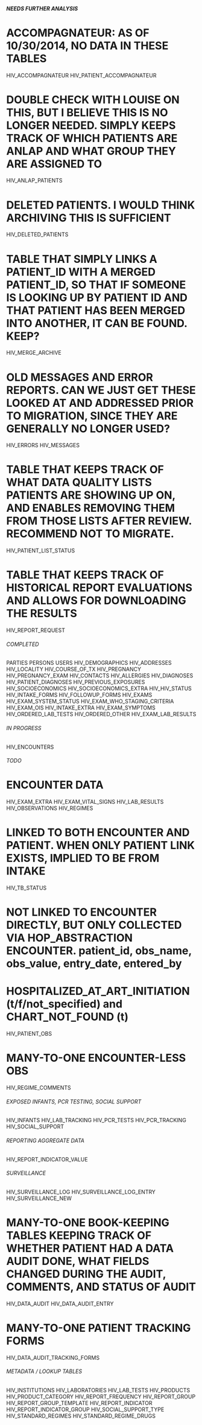 
##### NEEDS FURTHER ANALYSIS #####

# ACCOMPAGNATEUR:  AS OF 10/30/2014, NO DATA IN THESE TABLES
HIV_ACCOMPAGNATEUR
HIV_PATIENT_ACCOMPAGNATEUR

# DOUBLE CHECK WITH LOUISE ON THIS, BUT I BELIEVE THIS IS NO LONGER NEEDED. SIMPLY KEEPS TRACK OF WHICH PATIENTS ARE ANLAP AND WHAT GROUP THEY ARE ASSIGNED TO
HIV_ANLAP_PATIENTS

# DELETED PATIENTS.  I WOULD THINK ARCHIVING THIS IS SUFFICIENT
HIV_DELETED_PATIENTS

# TABLE THAT SIMPLY LINKS A PATIENT_ID WITH A MERGED PATIENT_ID, SO THAT IF SOMEONE IS LOOKING UP BY PATIENT ID AND THAT PATIENT HAS BEEN MERGED INTO ANOTHER, IT CAN BE FOUND.  KEEP?
HIV_MERGE_ARCHIVE

# OLD MESSAGES AND ERROR REPORTS.  CAN WE JUST GET THESE LOOKED AT AND ADDRESSED PRIOR TO MIGRATION, SINCE THEY ARE GENERALLY NO LONGER USED?
HIV_ERRORS
HIV_MESSAGES

# TABLE THAT KEEPS TRACK OF WHAT DATA QUALITY LISTS PATIENTS ARE SHOWING UP ON, AND ENABLES REMOVING THEM FROM THOSE LISTS AFTER REVIEW.  RECOMMEND NOT TO MIGRATE.
HIV_PATIENT_LIST_STATUS

# TABLE THAT KEEPS TRACK OF HISTORICAL REPORT EVALUATIONS AND ALLOWS FOR DOWNLOADING THE RESULTS
HIV_REPORT_REQUEST

###### COMPLETED ######

PARTIES
PERSONS
USERS
HIV_DEMOGRAPHICS
HIV_ADDRESSES
HIV_LOCALITY
HIV_COURSE_OF_TX
HIV_PREGNANCY
HIV_PREGNANCY_EXAM
HIV_CONTACTS
HIV_ALLERGIES
HIV_DIAGNOSES
HIV_PATIENT_DIAGNOSES
HIV_PREVIOUS_EXPOSURES
HIV_SOCIOECONOMICS
HIV_SOCIOECONOMICS_EXTRA
HIV_HIV_STATUS
HIV_INTAKE_FORMS
HIV_FOLLOWUP_FORMS
HIV_EXAMS
HIV_EXAM_SYSTEM_STATUS
HIV_EXAM_WHO_STAGING_CRITERIA
HIV_EXAM_OIS
HIV_INTAKE_EXTRA
HIV_EXAM_SYMPTOMS
HIV_ORDERED_LAB_TESTS
HIV_ORDERED_OTHER
HIV_EXAM_LAB_RESULTS

###### IN PROGRESS ######

HIV_ENCOUNTERS

###### TODO ######

# ENCOUNTER DATA

HIV_EXAM_EXTRA
HIV_EXAM_VITAL_SIGNS
HIV_LAB_RESULTS
HIV_OBSERVATIONS
HIV_REGIMES

# LINKED TO BOTH ENCOUNTER AND PATIENT.  WHEN ONLY PATIENT LINK EXISTS, IMPLIED TO BE FROM INTAKE
HIV_TB_STATUS

# NOT LINKED TO ENCOUNTER DIRECTLY, BUT ONLY COLLECTED VIA HOP_ABSTRACTION ENCOUNTER.  patient_id, obs_name, obs_value, entry_date, entered_by
# HOSPITALIZED_AT_ART_INITIATION (t/f/not_specified) and CHART_NOT_FOUND (t)
HIV_PATIENT_OBS

# MANY-TO-ONE ENCOUNTER-LESS OBS
HIV_REGIME_COMMENTS

###### EXPOSED INFANTS, PCR TESTING, SOCIAL SUPPORT ######
HIV_INFANTS
HIV_LAB_TRACKING
HIV_PCR_TESTS
HIV_PCR_TRACKING
HIV_SOCIAL_SUPPORT

###### REPORTING AGGREGATE DATA ######
HIV_REPORT_INDICATOR_VALUE

###### SURVEILLANCE ######
HIV_SURVEILLANCE_LOG
HIV_SURVEILLANCE_LOG_ENTRY
HIV_SURVEILLANCE_NEW

# MANY-TO-ONE BOOK-KEEPING TABLES KEEPING TRACK OF WHETHER PATIENT HAD A DATA AUDIT DONE, WHAT FIELDS CHANGED DURING THE AUDIT, COMMENTS, AND STATUS OF AUDIT
HIV_DATA_AUDIT
HIV_DATA_AUDIT_ENTRY

# MANY-TO-ONE PATIENT TRACKING FORMS
HIV_DATA_AUDIT_TRACKING_FORMS

###### METADATA / LOOKUP TABLES #####

HIV_INSTITUTIONS
HIV_LABORATORIES
HIV_LAB_TESTS
HIV_PRODUCTS
HIV_PRODUCT_CATEGORY
HIV_REPORT_FREQUENCY
HIV_REPORT_GROUP
HIV_REPORT_GROUP_TEMPLATE
HIV_REPORT_INDICATOR
HIV_REPORT_INDICATOR_GROUP
HIV_SOCIAL_SUPPORT_TYPE
HIV_STANDARD_REGIMES
HIV_STANDARD_REGIME_DRUGS